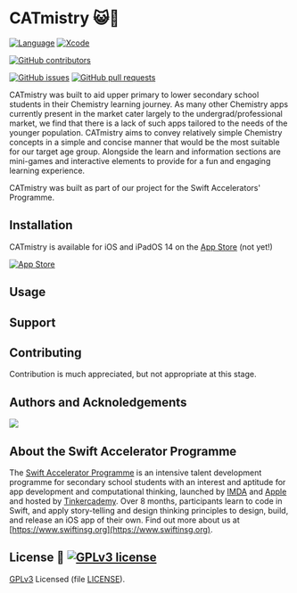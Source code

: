 # CATmistry 😺🧪

[![Language](http://img.shields.io/badge/swift-5-orange.svg?style=flat)](https://developer.apple.com/swift)
[![Xcode](http://img.shields.io/badge/xcode-12.2-red.svg?style=flat)](https://developer.apple.com/xcode)

[![GitHub contributors](https://img.shields.io/github/contributors/swiftaccelerator2020/CATmistry)](https://github.com/swiftaccelerator2020/graphs/contributors)

[![GitHub issues](https://img.shields.io/github/issues/swiftaccelerator2020/CATmistry)](https://github.com/swiftaccelerator2020/issues)
[![GitHub pull requests](https://img.shields.io/github/issues-pr/swiftaccelerator2020/CATmistry)](https://github.com/swiftaccelerator2020/pull)

CATmistry was built to aid upper primary to lower secondary school students in
their Chemistry learning journey. As many other Chemistry apps currently present
in the market cater largely to the undergrad/professional market, we find that
there is a lack of such apps tailored to the needs of the younger population.
CATmistry aims to convey relatively simple Chemistry concepts in a simple and
concise manner that would be the most suitable for our target age group.
Alongside the learn and information sections are mini-games and interactive
elements to provide for a fun and engaging learning experience.

CATmistry was built as part of our project for the Swift Accelerators'
Programme.

## Installation

CATmistry is available for iOS and iPadOS 14 on the [App Store]() (not yet!)

[![App Store](https://upload.wikimedia.org/wikipedia/commons/3/3c/Download_on_the_App_Store_Badge.svg)]()

## Usage

## Support

## Contributing

Contribution is much appreciated, but not appropriate at this stage.

## Authors and Acknoledgements

<a href="https://github.com/swiftaccelerator2020/CATmistry/graphs/contributors">
  <img src="https://contrib.rocks/image?repo=swiftaccelerator2020/catmistry" />
</a>

## About the Swift Accelerator Programme

The [Swift Accelerator Programme](https://www.swiftinsg.org) is an intensive
talent development programme for secondary school students with an interest and
aptitude for app development and computational thinking, launched by
[IMDA](https://www.imda.gov.sg) and [Apple](https://www.apple.com) and hosted by
[Tinkercademy](https://tinkercademy.com). Over 8 months, participants learn to
code in Swift, and apply story-telling and design thinking principles to design,
build, and release an iOS app of their own. Find out more about us at
[https://www.swiftinsg.org](https://www.swiftinsg.org).

## License 📜 [![GPLv3 license](https://img.shields.io/badge/License-GPLv3-blue.svg)](LICENSE)

[GPLv3](https://www.gnu.org/licenses/gpl-3.0.en.html) Licensed (file
[LICENSE](LICENSE)).
